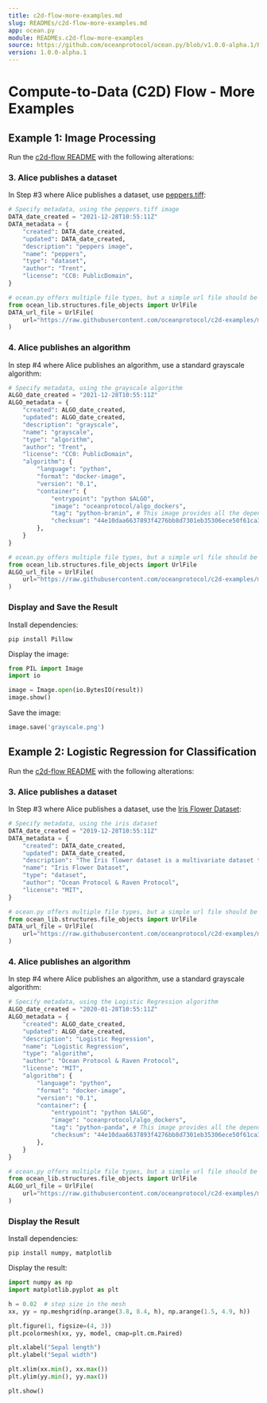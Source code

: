 ```yaml
---
title: c2d-flow-more-examples.md
slug: READMEs/c2d-flow-more-examples.md
app: ocean.py
module: READMEs.c2d-flow-more-examples
source: https://github.com/oceanprotocol/ocean.py/blob/v1.0.0-alpha.1/READMEs/c2d-flow-more-examples.md
version: 1.0.0-alpha.1
---
```

<!--
Copyright 2022 Ocean Protocol Foundation
SPDX-License-Identifier: Apache-2.0
-->

# Compute-to-Data (C2D) Flow - More Examples

## Example 1: Image Processing

Run the [c2d-flow README](https://github.com/oceanprotocol/ocean.py/blob/v4main/READMEs/c2d-flow.md)
with the following alterations:

### 3. Alice publishes a dataset

In Step #3 where Alice publishes a dataset, use [peppers.tiff](https://sipi.usc.edu/database/database.php?volume=misc&image=13#top):

```python
# Specify metadata, using the peppers.tiff image
DATA_date_created = "2021-12-28T10:55:11Z"
DATA_metadata = {
    "created": DATA_date_created,
    "updated": DATA_date_created,
    "description": "peppers image",
    "name": "peppers",
    "type": "dataset",
    "author": "Trent",
    "license": "CC0: PublicDomain",
}

# ocean.py offers multiple file types, but a simple url file should be enough for this example
from ocean_lib.structures.file_objects import UrlFile
DATA_url_file = UrlFile(
    url="https://raw.githubusercontent.com/oceanprotocol/c2d-examples/main/peppers_and_grayscale/peppers.tiff"
)
```

### 4. Alice publishes an algorithm

In step #4 where Alice publishes an algorithm, use a standard grayscale algorithm:

```python
# Specify metadata, using the grayscale algorithm
ALGO_date_created = "2021-12-28T10:55:11Z"
ALGO_metadata = {
    "created": ALGO_date_created,
    "updated": ALGO_date_created,
    "description": "grayscale",
    "name": "grayscale",
    "type": "algorithm",
    "author": "Trent",
    "license": "CC0: PublicDomain",
    "algorithm": {
        "language": "python",
        "format": "docker-image",
        "version": "0.1",
        "container": {
            "entrypoint": "python $ALGO",
            "image": "oceanprotocol/algo_dockers",
            "tag": "python-branin", # This image provides all the dependencies of the grayscale.py algorithm
            "checksum": "44e10daa6637893f4276bb8d7301eb35306ece50f61ca34dcab550",
        },
    }
}

# ocean.py offers multiple file types, but a simple url file should be enough for this example
from ocean_lib.structures.file_objects import UrlFile
ALGO_url_file = UrlFile(
    url="https://raw.githubusercontent.com/oceanprotocol/c2d-examples/main/peppers_and_grayscale/grayscale.py"
)
```

### Display and Save the Result

Install dependencies:

```console
pip install Pillow
```

Display the image:

```python
from PIL import Image
import io

image = Image.open(io.BytesIO(result))
image.show()
```

Save the image:

```python
image.save('grayscale.png')
```

## Example 2: Logistic Regression for Classification

Run the [c2d-flow README](https://github.com/oceanprotocol/ocean.py/blob/v4main/READMEs/c2d-flow.md)
with the following alterations:

### 3. Alice publishes a dataset

In Step #3 where Alice publishes a dataset, use the [Iris Flower Dataset](https://en.wikipedia.org/wiki/Iris_flower_data_set):

```python
# Specify metadata, using the iris dataset
DATA_date_created = "2019-12-28T10:55:11Z"
DATA_metadata = {
    "created": DATA_date_created,
    "updated": DATA_date_created,
    "description": "The Iris flower dataset is a multivariate dataset to train classification algorithms",
    "name": "Iris Flower Dataset",
    "type": "dataset",
    "author": "Ocean Protocol & Raven Protocol",
    "license": "MIT",
}

# ocean.py offers multiple file types, but a simple url file should be enough for this example
from ocean_lib.structures.file_objects import UrlFile
DATA_url_file = UrlFile(
    url="https://raw.githubusercontent.com/oceanprotocol/c2d-examples/main/iris_and_logisitc_regression/dataset_61_iris.csv"
)
```

### 4. Alice publishes an algorithm

In step #4 where Alice publishes an algorithm, use a standard grayscale algorithm:

```python
# Specify metadata, using the Logistic Regression algorithm
ALGO_date_created = "2020-01-28T10:55:11Z"
ALGO_metadata = {
    "created": ALGO_date_created,
    "updated": ALGO_date_created,
    "description": "Logistic Regression",
    "name": "Logistic Regression",
    "type": "algorithm",
    "author": "Ocean Protocol & Raven Protocol",
    "license": "MIT",
    "algorithm": {
        "language": "python",
        "format": "docker-image",
        "version": "0.1",
        "container": {
            "entrypoint": "python $ALGO",
            "image": "oceanprotocol/algo_dockers",
            "tag": "python-panda", # This image provides all the dependencies of the logistic_regression.py algorithm
            "checksum": "44e10daa6637893f4276bb8d7301eb35306ece50f61ca34dcab550",
        },
    }
}

# ocean.py offers multiple file types, but a simple url file should be enough for this example
from ocean_lib.structures.file_objects import UrlFile
ALGO_url_file = UrlFile(
    url="https://raw.githubusercontent.com/oceanprotocol/c2d-examples/main/iris_and_logisitc_regression/logistic_regression.py"
)
```

### Display the Result

Install dependencies:

```console
pip install numpy, matplotlib
```

Display the result:

```python
import numpy as np
import matplotlib.pyplot as plt

h = 0.02  # step size in the mesh
xx, yy = np.meshgrid(np.arange(3.8, 8.4, h), np.arange(1.5, 4.9, h))

plt.figure(1, figsize=(4, 3))
plt.pcolormesh(xx, yy, model, cmap=plt.cm.Paired)

plt.xlabel("Sepal length")
plt.ylabel("Sepal width")

plt.xlim(xx.min(), xx.max())
plt.ylim(yy.min(), yy.max())

plt.show()
```